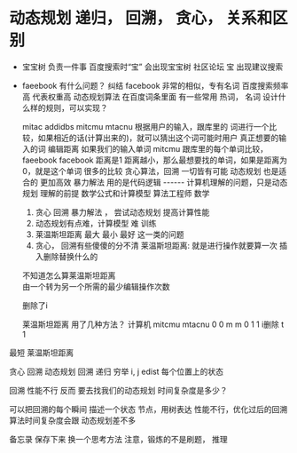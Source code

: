 # 动态规划 递归， 回溯， 贪心， 关系和区别

- 宝宝树
  负责一件事 百度搜索时“宝” 会出现宝宝树
  社区论坛
  宝 出现建议搜索
- faeebook 有什么问题？ 纠结
  facebook 非常的相似，专有名词 百度搜索频率高 代表权重高
  动态规划算法
  在百度词条里面 有一些常用 热词， 名词
  设计什么样的规则，可以实现？
  
  mitac  addidbs
  mitcmu    mtacnu
  根据用户的输入，跟库里的 词进行一个比较，如果相近的话(计算出来的)，就可以猜出这个词可能时用户
  真正想要的输入的词
  编辑距离
  如果我们的输入单词  mitcmu  跟库里的每个单词比较， faeebook  facebook 距离是1
  距离越小，那么最想要找的单词，如果是距离为0，就是这个单词 很多的比较 
  贪心算法，回溯  一切皆有可能  动态规划 也是适合的  更加高效 
  暴力解法  用的是代码逻辑  ------
  计算机理解的问题，只是动态规划 理解的前提 数学公式和计算模型
  算法工程师  数学  

  1. 贪心 回溯 暴力解法 ， 尝试动态规划  提高计算性能
  2. 动态规划有点难，计算模型  难 训练 
  3. 莱温斯坦距离 最大 最小 最好 这一类的问题
  4. 贪心， 回溯有些傻傻的分不清
  莱温斯坦距离:
  就是进行操作就要算一次 
  插入删除替换什么的

  不知道怎么算莱温斯坦距离  
  由一个转为另一个所需的最少编辑操作次数

  删除了i 

  莱温斯坦距离 用了几种方法？ 计算机
  mitcmu         mtacnu
   0   0       m    m    0
   1   1       i删除    t    1

最短 莱温斯坦距离

贪心 回溯  动态规划
回溯 
  递归
  穷举
   i, j edist 每个位置上的状态


回溯 性能不行  反而 要去找我们的动态规划
时间复杂度是多少？

可以把回溯的每个瞬间 描述一个状态 节点，用树表达
性能不行，优化过后的回溯算法时间复杂度会跟  动态规划差不多

备忘录 保存下来
换一个思考方法
注意，锻炼的不是刷题， 推理
    


